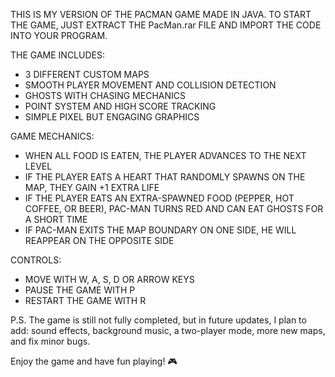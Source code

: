 THIS IS MY VERSION OF THE PACMAN GAME MADE IN JAVA.
TO START THE GAME, JUST EXTRACT THE PacMan.rar FILE AND IMPORT THE CODE INTO YOUR PROGRAM.

THE GAME INCLUDES:

- 3 DIFFERENT CUSTOM MAPS
- SMOOTH PLAYER MOVEMENT AND COLLISION DETECTION
- GHOSTS WITH CHASING MECHANICS
- POINT SYSTEM AND HIGH SCORE TRACKING
- SIMPLE PIXEL BUT ENGAGING GRAPHICS

GAME MECHANICS:

- WHEN ALL FOOD IS EATEN, THE PLAYER ADVANCES TO THE NEXT LEVEL
- IF THE PLAYER EATS A HEART THAT RANDOMLY SPAWNS ON THE MAP, THEY GAIN +1 EXTRA LIFE
- IF THE PLAYER EATS AN EXTRA-SPAWNED FOOD (PEPPER, HOT COFFEE, OR BEER), PAC-MAN TURNS RED AND CAN EAT GHOSTS FOR A SHORT TIME
- IF PAC-MAN EXITS THE MAP BOUNDARY ON ONE SIDE, HE WILL REAPPEAR ON THE OPPOSITE SIDE

CONTROLS:

- MOVE WITH W, A, S, D OR ARROW KEYS
- PAUSE THE GAME WITH P
- RESTART THE GAME WITH R

P.S. The game is still not fully completed, but in future updates, I plan to add: sound effects, background music, a two-player mode, more new maps, and fix minor bugs.

Enjoy the game and have fun playing! 🎮
